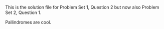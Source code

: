 This is the solution file for Problem Set 1, Question 2 but now also Problem Set 2, Question 1.

Pallindromes are cool. 
